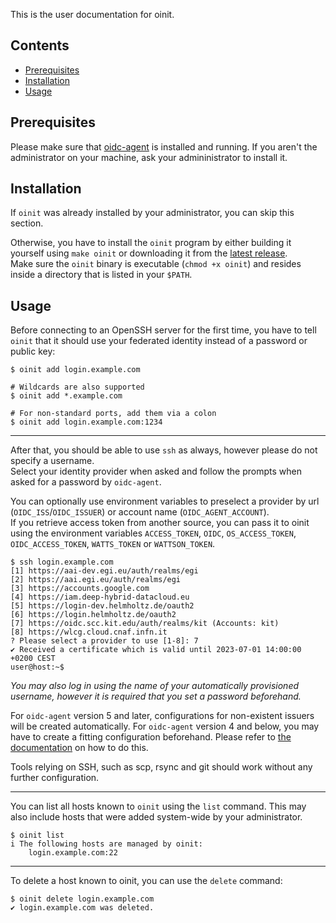 This is the user documentation for oinit.

## Contents

- [Prerequisites](#prerequisites)
- [Installation](#installation)
- [Usage](#usage)

## Prerequisites

Please make sure that [oidc-agent](https://indigo-dc.gitbook.io/oidc-agent/) is installed and running. If you aren't the administrator on your machine, ask your admininistrator to install it.

## Installation

If `oinit` was already installed by your administrator, you can skip this section.

Otherwise, you have to install the `oinit` program by either building it yourself using `make oinit` or downloading it from the [latest release](https://github.com/lbrocke/oinit/releases/latest).  
Make sure the `oinit` binary is executable (`chmod +x oinit`) and resides inside a directory that is listed in your `$PATH`.

## Usage

Before connecting to an OpenSSH server for the first time, you have to tell `oinit` that it should use your federated identity instead of a password or public key:

```shell
$ oinit add login.example.com

# Wildcards are also supported
$ oinit add *.example.com

# For non-standard ports, add them via a colon
$ oinit add login.example.com:1234
```

***

After that, you should be able to use `ssh` as always, however please do not specify a username.  
Select your identity provider when asked and follow the prompts when asked for a password by `oidc-agent`.

You can optionally use environment variables to preselect a provider by url (`OIDC_ISS`/`OIDC_ISSUER`) or account name (`OIDC_AGENT_ACCOUNT`).  
If you retrieve access token from another source, you can pass it to oinit using the environment variables `ACCESS_TOKEN`, `OIDC`, `OS_ACCESS_TOKEN`, `OIDC_ACCESS_TOKEN`, `WATTS_TOKEN` or `WATTSON_TOKEN`.

```shell
$ ssh login.example.com
[1] https://aai-dev.egi.eu/auth/realms/egi
[2] https://aai.egi.eu/auth/realms/egi
[3] https://accounts.google.com
[4] https://iam.deep-hybrid-datacloud.eu
[5] https://login-dev.helmholtz.de/oauth2
[6] https://login.helmholtz.de/oauth2
[7] https://oidc.scc.kit.edu/auth/realms/kit (Accounts: kit)
[8] https://wlcg.cloud.cnaf.infn.it
? Please select a provider to use [1-8]: 7
✔ Received a certificate which is valid until 2023-07-01 14:00:00 +0200 CEST
user@host:~$
```

*You may also log in using the name of your automatically provisioned username, however it is required that you set a password beforehand.*

For `oidc-agent` version 5 and later, configurations for non-existent issuers will be created automatically. For `oidc-agent` version 4 and below, you may have to create a fitting configuration beforehand. Please refer to [the documentation](https://indigo-dc.gitbook.io/oidc-agent/user/oidc-gen) on how to do this.

Tools relying on SSH, such as scp, rsync and git should work without any further configuration.

***

You can list all hosts known to `oinit` using the `list` command. This may also include hosts that were added system-wide by your administrator.

```shell
$ oinit list
i The following hosts are managed by oinit:
	login.example.com:22
```

***

To delete a host known to oinit, you can use the `delete` command:

```shell
$ oinit delete login.example.com
✔ login.example.com was deleted.
```